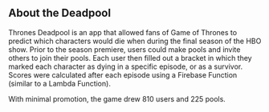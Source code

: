 ## About the Deadpool
Thrones Deadpool is an app that allowed fans of Game of Thrones to predict which characters would die when during the final season of the HBO show. Prior to the season premiere, users could make pools and invite others to join their pools. Each user then filled out a bracket in which they marked each character as dying in a specific episode, or as a survivor. Scores were calculated after each episode using a Firebase Function (similar to a Lambda Function).

With minimal promotion, the game drew 810 users and 225 pools.